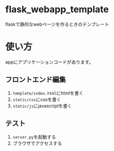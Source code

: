 # flask_webapp_template
flaskで静的なwebページを作るときのテンプレート

# 使い方
appにアプリケーションコードがあります。

## フロントエンド編集
1. ```template/index.html```にhtmlを書く
1. ```static/css```にcssを書く
1. ```static/js```にjavascriptを書く

## テスト
1. ```server.py```を起動する
1. ブラウザでアクセスする